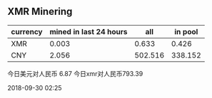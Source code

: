 ## XMR Minering

|currency|mined in last 24 hours|all|in pool|
|---|---|---|---|
|XMR|0.003|0.633|0.426|
|CNY|2.056|502.516|338.152|

今日美元对人民币 6.87	今日xmr对人民币793.39


2018-09-30 02:25